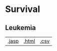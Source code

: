 #  Survival 



## Leukemia 
|  |  |  |
|---|---|---|
|[.jasp](https://github.com/jasp-stats/jasp-data-library/raw/main/Leukemia/Leukemia.jasp) | [.html](https://htmlpreview.github.io/?https://github.com/jasp-stats/jasp-data-library/blob/main/Leukemia/Leukemia.html) | [.csv](https://raw.githubusercontent.com/jasp-stats/jasp-data-library/main/Leukemia/Leukemia.csv)|